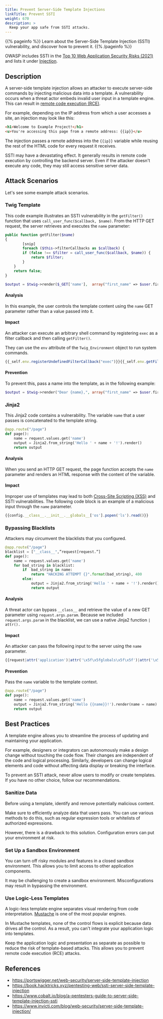 ```yaml
---
title: Prevent Server-Side Template Injections
linkTitle: Prevent SSTI
weight: 670
description: >
  Keep your app safe from SSTI attacks.
---
```


{{% pageinfo %}}
Learn about the Server-Side Template Injection (SSTI) vulnerability, and discover how to prevent it.
{{% /pageinfo %}}

OWASP includes SSTI in the [Top 10 Web Application Security Risks (2021)](https://owasp.org/www-project-top-ten/) and lists it under [Injection](https://owasp.org/Top10/A03_2021-Injection/).

## Description

A server-side template injection allows an attacker to execute server-side commands by injecting malicious data into a template. A vulnerability occurs when a threat actor embeds invalid user input in a template engine. This can result in [remote code execution (RCE)](https://www.imperva.com/learn/application-security/remote-code-execution/).

For example, depending on the IP address from which a user accesses a site, an injection may look like this:

```html
<h1>Welcome to Example Project!</h1>
<u>You're accessing this page from a remote address: {{ip}}</u>
```

The injection passes a remote address into the `{{ip}}` variable while reusing the rest of the HTML code for every request it receives.

SSTI may have a devastating effect. It generally results in remote code execution by controlling the backend server. Even if the attacker doesn't execute any code, they may still access sensitive server data.

## Attack Scenarios

Let's see some example attack scenarios.

### Twig Template

This code example illustrates an SSTI vulnerability in the `getFilter()` function that uses `call_user_func($callback, $name)`. From the HTTP GET request, the server retrieves and executes the `name` parameter:

```php
public function getFilter($name)
{
        [snip]
        foreach ($this->filterCallbacks as $callback) {
        if (false !== $filter = call_user_func($callback, $name)) {
            return $filter;
        }
    }
    return false;
}

$output = $twig->render($_GET['name'],  array("first_name" => $user.first_name) );
```

#### Analysis

In this example, the user controls the template content using the `name` GET parameter rather than a value passed into it.

#### Impact

An attacker can execute an arbitrary shell command by registering `exec` as a filter callback and then calling `getFilter()`.

They can use the `env` attribute of the `Twig_Environment` object to run system commands.

```ts
{{_self.env.registerUndefinedFilterCallback("exec")}}{{_self.env.getFilter("id")}}
```

#### Prevention

To prevent this, pass a name into the template, as in the following example:

```php
$output = $twig->render("Dear {name},", array("first_name" => $user.first_name) ); 
```
### Jinja2

This Jinja2 code contains a vulnerability. The variable `name` that a user passes is concatenated to the template string.

```python
@app.route("/page")
def page():
    name = request.values.get('name')
    output = Jinja2.from_string('Hello ' + name + '!').render()
    return output
```

#### Analysis

When you send an HTTP GET request, the page function accepts the `name` parameter and renders an HTML response with the content of the variable.

#### Impact

Improper use of templates may lead to both [Cross-Site Scripting (XSS)](https://owasp.org/www-community/attacks/xss/) and SSTI vulnerabilities. The following code block is an example of a malicious input through the `name` parameter.

```ts
{{config.__class__.__init__.__globals__['os'].popen('ls').read()}}
```

### Bypassing Blacklists

Attackers may circumvent the blacklists that you configured.
 
```python
@app.route("/page")
blacklist = ["__class__",”request[request.”]
def page():
    name = request.values.get('name')
    for bad_string in blacklist:
        if  bad_string in name:
            return "HACKING ATTEMPT {}".format(bad_string), 400
        else:
            output = Jinja2.from_string('Hello ' + name + '!').render()
            return output    
```

#### Analysis

A threat actor can bypass `__class__` and retrieve the value of a new GET parameter using `request.args.param`. Because we included `request.args.param` in the blacklist, we can use a native Jinja2 function `| attr().`

#### Impact

An attacker can pass the following input to the server using the `name` parameter.

```ts
{{request|attr('application')|attr('\x5f\x5fglobals\x5f\x5f')|attr('\x5f\x5fgetitem\x5f\x5f')('\x5f\x5fbuiltins\x5f\x5f')|attr('\x5f\x5fgetitem\x5f\x5f')('\x5f\x5fimport\x5f\x5f')('os')|attr('popen')('id')|attr('read')()}}
```

#### Prevention

Pass the `name` variable to the template context.

```python
@app.route("/page")
def page():
    name = request.values.get('name')
    output = Jinja2.from_string('Hello {{name}}!').render(name = name)
    return output
```

## Best Practices

A template engine allows you to streamline the process of updating and maintaining your application.

For example, designers or integrators can autonomously make a design change without touching the code flow. Their changes are independent of the code and logical processing. Similarly, developers can change logical elements and code without affecting data display or breaking the interface.

To prevent an SSTI attack, never allow users to modify or create templates. If you have no other choice, follow our recommendations.

### Sanitize Data

Before using a template, identify and remove potentially malicious content.

Make sure to efficiently analyze data that users pass. You can use various methods to do this, such as regular expression tools or whitelists of authorized expressions.

However, there is a drawback to this solution. Configuration errors can put your environment at risk.

### Set Up a Sandbox Environment

You can turn off risky modules and features in a closed sandbox environment. This allows you to limit access to other application components.

It may be challenging to create a sandbox environment. Misconfigurations may result in bypassing the environment.

### Use Logic-Less Templates

A logic-less template engine separates visual rendering from code interpretation. [Mustache](https://github.com/mustache/mustache) is one of the most popular engines.

In Mustache templates, none of the control flows is explicit because data drives all the control. As a result, you can't integrate your application logic into templates.

Keep the application logic and presentation as separate as possible to reduce the risk of template-based attacks. This allows you to prevent remote code execution (RCE) attacks.

## References
- https://portswigger.net/web-security/server-side-template-injection
- https://book.hacktricks.xyz/pentesting-web/ssti-server-side-template-injection
- https://www.cobalt.io/blog/a-pentesters-guide-to-server-side-template-injection-ssti
- https://www.invicti.com/blog/web-security/server-side-template-injection/
